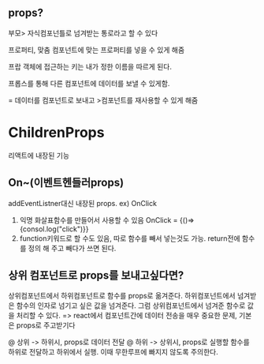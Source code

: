 ## props?

부모> 자식컴포넌틀로 넘겨받는 통로라고 할 수 있다

프로퍼티, 맞춤 컴포넌트에 맞는 프로퍼티를 넣을 수 있게 해줌

프랍 객체에 접근하는 키는 내가 정한 이름을 따르게 된다.

프롭스를 통해 다른 컴포넌트에 데이터를 보낼 수 있게함.

= 데이터를 컴포넌트로 보내고 >컴포넌트를 재사용할 수 있게 해줌

# ChildrenProps

리액트에 내장된 기능

## On~(이벤트헨들러props)

addEventListner대신 내장된 props.
ex) OnClick

1. 익명 화살표함수를 만들어서 사용할 수 있음
   OnClick = {()=>{consol.log("click")}}
2. function키워드로 할 수도 있음, 따로 함수를 빼서 넣는것도 가능.
   return전에 함수를 정의 해 주고 빼다가 쓰면 된다.

## 상위 컴포넌트로 props를 보내고싶다면?

상위컴포넌트에서 하위컴포넌트로 함수를 props로 옮겨준다. 하위컴포넌트에서 넘겨받은 함수의 인자로 넘기고 싶은 값을 넘겨준다. 그럼 상위컴포넌트에서 넘겨준 함수로 값을 처리할 수 있다.
=> react에서 컴포넌트간에 데이터 전송을 매우 중요한 문제, 기본은 props로 주고받기다

@ 상위 -> 하위시, props로 데이터 전달
@ 하위 -> 상위시, props로 실행할 함수를 하위로 전달하고 하위에서 실행. 이때 무한루프에 빠지지 않도록 주의한다.


